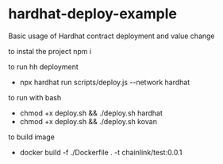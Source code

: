 # hardhat-deploy-example
Basic usage of Hardhat contract deployment and value change 

to instal the project
npm i

to run hh deployment
- npx hardhat run scripts/deploy.js --network hardhat

to run with bash
- chmod +x deploy.sh && ./deploy.sh hardhat
- chmod +x deploy.sh && ./deploy.sh kovan

to build image
- docker build -f ./Dockerfile . -t chainlink/test:0.0.1
